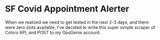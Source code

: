 # SF Covid Appointment Alerter

When we realized we need to get tested in the next 2-3 days, and there were zero slots available, I've decided to write this super simple scraper of Colors API, and POST to my OpsGenie account.


